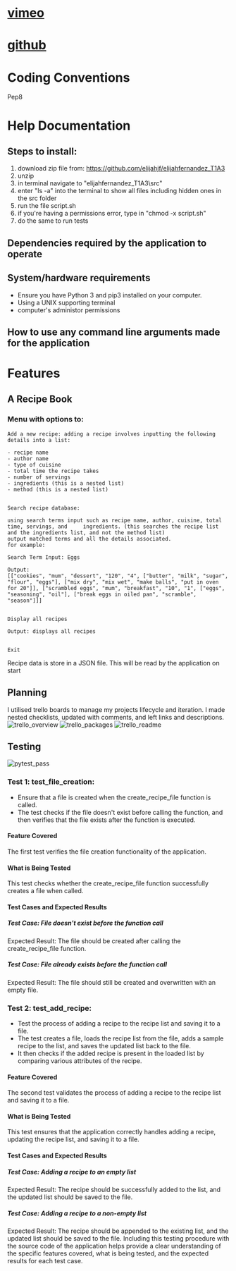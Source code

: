 # [vimeo](https://vimeo.com/user197620247)
# [github](https://github.com/elijahjf/elijahfernandez_T1A3)

# Coding Conventions
Pep8

# Help Documentation
## Steps to install:
1. download zip file from: https://github.com/elijahjf/elijahfernandez_T1A3
2. unzip
3. in terminal navigate to "elijahfernandez_T1A3\src"
4. enter "ls -a" into the terminal to show all files including hidden ones in the src folder
5. run the file script.sh
6. if you're having a permissions error, type in "chmod -x script.sh"
7. do the same to run tests

## Dependencies required by the application to operate
## System/hardware requirements
- Ensure you have Python 3 and pip3 installed on your computer.
- Using a UNIX supporting terminal
- computer's administor permissions
## How to use any command line arguments made for the application

# Features

## A Recipe Book

### Menu with options to:
```
Add a new recipe: adding a recipe involves inputting the following details into a list:

- recipe name
- author name
- type of cuisine
- total time the recipe takes
- number of servings
- ingredients (this is a nested list)
- method (this is a nested list)


Search recipe database:

using search terms input such as recipe name, author, cuisine, total time, servings, and     ingredients. (this searches the recipe list and the ingredients list, and not the method list)
output matched terms and all the details associated.
for example:

Search Term Input: Eggs

Output:
[["cookies", "mum", "dessert", "120", "4", ["butter", "milk", "sugar", "flour", "eggs"], ["mix dry", "mix wet", "make balls", "put in oven for 20"]], ["scrambled eggs", "mum", "breakfast", "10", "1", ["eggs", "seasoning", "oil"], ["break eggs in oiled pan", "scramble", "season"]]]


Display all recipes

Output: displays all recipes


Exit
```
Recipe data is store in a JSON file. This will be read by the application on start

## Planning
I utilised trello boards to manage my projects lifecycle and iteration. I made nested checklists, updated with comments, and left links and descriptions.
![trello_overview](/docs/trello_terminal_t1a3.png)
![trello_packages](/docs/trello_packages.png)
![trello_readme](/docs/trello_readme.png)

## Testing
![pytest_pass](/docs/pytest_pass.png)
### Test 1: test_file_creation:
- Ensure that a file is created when the create_recipe_file function is called.
- The test checks if the file doesn't exist before calling the function, and then verifies that the file exists after the function is executed.

#### Feature Covered
The first test verifies the file creation functionality of the application.

#### What is Being Tested
This test checks whether the create_recipe_file function successfully creates a file when called.

#### Test Cases and Expected Results
##### Test Case: File doesn't exist before the function call
Expected Result: The file should be created after calling the create_recipe_file function.
##### Test Case: File already exists before the function call
Expected Result: The file should still be created and overwritten with an empty file.

### Test 2: test_add_recipe:
- Test the process of adding a recipe to the recipe list and saving it to a file.
- The test creates a file, loads the recipe list from the file, adds a sample recipe to the list, and saves the updated list back to the file.
- It then checks if the added recipe is present in the loaded list by comparing various attributes of the recipe.

#### Feature Covered
The second test validates the process of adding a recipe to the recipe list and saving it to a file.

#### What is Being Tested
This test ensures that the application correctly handles adding a recipe, updating the recipe list, and saving it to a file.

#### Test Cases and Expected Results
##### Test Case: Adding a recipe to an empty list
Expected Result: The recipe should be successfully added to the list, and the updated list should be saved to the file.

##### Test Case: Adding a recipe to a non-empty list
Expected Result: The recipe should be appended to the existing list, and the updated list should be saved to the file.
Including this testing procedure with the source code of the application helps provide a clear understanding of the specific features covered, what is being tested, and the expected results for each test case.
